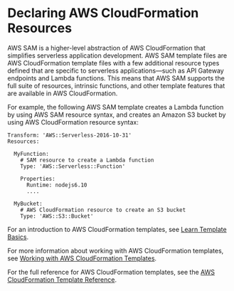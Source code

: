 # Declaring AWS CloudFormation Resources<a name="appendix-appendix-sam-templates-and-cf-templates"></a>

AWS SAM is a higher\-level abstraction of AWS CloudFormation that simplifies serverless application development\. AWS SAM template files are AWS CloudFormation template files with a few additional resource types defined that are specific to serverless applications—such as API Gateway endpoints and Lambda functions\. This means that AWS SAM supports the full suite of resources, intrinsic functions, and other template features that are available in AWS CloudFormation\.

For example, the following AWS SAM template creates a Lambda function by using AWS SAM resource syntax, and creates an Amazon S3 bucket by using AWS CloudFormation resource syntax:

```
Transform: 'AWS::Serverless-2016-10-31'
Resources:

  MyFunction:
    # SAM resource to create a Lambda function
    Type: 'AWS::Serverless::Function'
    
    Properties:
      Runtime: nodejs6.10
      .... 
    
  MyBucket:
    # AWS CloudFormation resource to create an S3 bucket
    Type: 'AWS::S3::Bucket'
```

For an introduction to AWS CloudFormation templates, see [Learn Template Basics](https://docs.aws.amazon.com/AWSCloudFormation/latest/UserGuide/gettingstarted.templatebasics.html)\.

For more information about working with AWS CloudFormation templates, see [Working with AWS CloudFormation Templates](https://docs.aws.amazon.com/AWSCloudFormation/latest/UserGuide/template-guide.html)\. 

For the full reference for AWS CloudFormation templates, see the [AWS CloudFormation Template Reference](https://docs.aws.amazon.com/AWSCloudFormation/latest/UserGuide/template-reference.html)\.